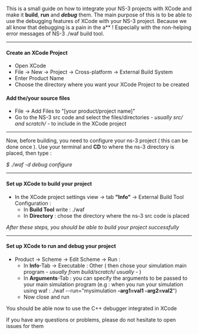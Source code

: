 This is a small guide on how to integrate your NS-3 projects with XCode and make it **build**, **run** and **_debug_** them. 
The main purpose of this is to be able to use the debugging features of XCode with your NS-3 project. 
Because we all know that debugging is a pain in the a** ! Especially with the non-helping error messages of NS-3 ./waf build tool.

---

#### Create an XCode Project
- Open XCode
- File -> New -> Project -> Cross-platform -> External Build System
- Enter Product Name
- Choose the directory where you want your XCode Project to be created

#### Add the/your source files
- File -> Add Files to "[your product/project name]"
- Go to the NS-3 src code and select the files/directories _- usually src/ and scratch/ -_ to include in the XCode project

---

Now, before building, you need to configure your ns-3 project ( this can be done once ).
Use your terminal and **CD** to where the ns-3 directory is placed, then type :

*$ ./waf -d debug configure*

---

#### Set up XCode to build your project
- In the XCode project settings view -> tab **"Info"** -> External Build Tool Configuration :
  - In  **Build Tool** write : ./waf
  - In **Directory** : chose the directory where the ns-3 src code is placed

_After these steps, you should be able to build your project successfully_

---

#### Set up XCode to run and debug your project
- Product -> Scheme -> Edit Scheme -> Run  :
  - In **Info**-Tab -> Executable : Other ( then chose your simulation main program _- usually from build/scratch/ usually -_ )
  - In **Arguments**-Tab : you can specify the arguments to be passed to your main simulation program (e.g : when you run your simulation using waf : ./waf --run="mysimulation **-arg1=val1 -arg2=val2**")
  - Now close and run

You should be able now to use the C++ debugger integrated in XCode

If you have any questions or problems, please do not hesitate to open issues for them
